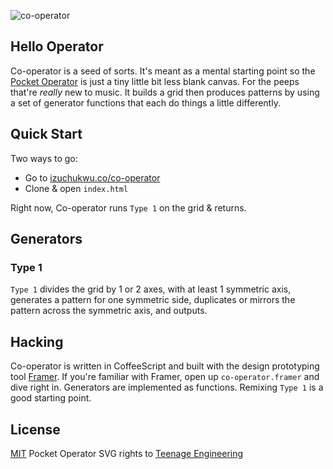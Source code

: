 ![co-operator](https://cdn.rawgit.com/izuchukwu/co-operator/master/co-operator-1.svg)

## Hello Operator

Co-operator is a seed of sorts. It's meant as a mental starting point so the [Pocket Operator](https://www.teenageengineering.com/products/po) is just a tiny little bit less blank canvas. For the peeps that're *really* new to music. It builds a grid then produces patterns by using a set of generator functions that each do things a little differently.

## Quick Start

Two ways to go:

- Go to [izuchukwu.co/co-operator](http://izuchukwu.co/co-operator)
- Clone & open `index.html`

Right now, Co-operator runs `Type 1` on the grid & returns.

## Generators

### Type 1

`Type 1` divides the grid by 1 or 2 axes, with at least 1 symmetric axis, generates a pattern for one symmetric side, duplicates or mirrors the pattern across the symmetric axis, and outputs.

## Hacking

Co-operator is written in CoffeeScript and built with the design prototyping tool [Framer](https://github.com/koenbok/Framer). If you're familiar with Framer, open up `co-operator.framer` and dive right in. Generators are implemented as functions. Remixing `Type 1` is a good starting point.

## License

[MIT](LICENSE)
Pocket Operator SVG rights to [Teenage Engineering](https://www.teenageengineering.com)
